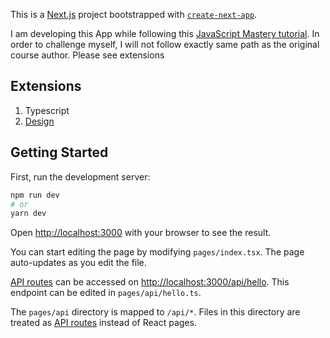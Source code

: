 This is a [Next.js](https://nextjs.org/) project bootstrapped with [`create-next-app`](https://github.com/vercel/next.js/tree/canary/packages/create-next-app).

 I am developing this App while following this [JavaScript Mastery tutorial](https://www.youtube.com/watch?v=4mOkFXyxfsU&list=PL6QREj8te1P7gixBDSU8JLvQndTEEX3c3&index=7&ab_channel=JavaScriptMastery).
In order to challenge myself, I will not follow exactly same path as the original course author. Please see extensions
## Extensions
1. Typescript
2. [Design](https://www.figma.com/file/SK9tes6tDh9GXieyJPWpxT/Project---Hekto?node-id=87%3A622)

## Getting Started

First, run the development server:

```bash
npm run dev
# or
yarn dev
```

Open [http://localhost:3000](http://localhost:3000) with your browser to see the result.

You can start editing the page by modifying `pages/index.tsx`. The page auto-updates as you edit the file.

[API routes](https://nextjs.org/docs/api-routes/introduction) can be accessed on [http://localhost:3000/api/hello](http://localhost:3000/api/hello). This endpoint can be edited in `pages/api/hello.ts`.

The `pages/api` directory is mapped to `/api/*`. Files in this directory are treated as [API routes](https://nextjs.org/docs/api-routes/introduction) instead of React pages.


